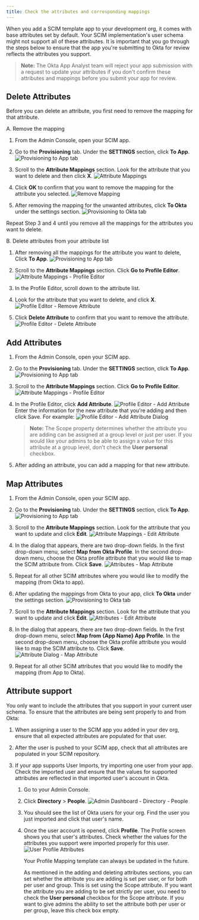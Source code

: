 ```yaml
---
title: Check the attributes and corresponding mappings
---
```


When you add a SCIM template app to your development org, it comes with base attributes set by default. Your SCIM implementation's user schema might not support all of these attributes. It is important that you go through the steps below to ensure that the app you're submitting to Okta for review reflects the attributes you support.

>**Note:** The Okta App Analyst team will reject your app submission with a request to update your attributes if you don't confirm these attributes and mappings before you submit your app for review.

## Delete Attributes

Before you can delete an attribute, you first need to remove the mapping for that attribute.

A. Remove the mapping

  1. From the Admin Console, open your SCIM app.

  1. Go to the **Provisioning** tab. Under the **SETTINGS** section, click **To App**.
    ![Provisioning to App tab](/img/oin/scim_check-attributes-1.png "Provisioning Tab: Provisioning to App")

  1. Scroll to the **Attribute Mappings** section. Look for the attribute that you want to delete and then click **X**.
    ![Attribute Mappings](/img/oin/scim_check-attributes-2.png "Attribute Mappings")

  1. Click **OK** to confirm that you want to remove the mapping for the attribute you selected.
    ![Remove Mapping](/img/oin/scim_check-attributes-3.png "Remove Mapping")

  1. After removing the mapping for the unwanted attributes, click **To Okta** under the settings section.
    ![Provisioning to Okta tab](/img/oin/scim_check-attributes-4.png "Provisioning Tab: Provisioning to Okta")

  Repeat Step 3 and 4 until you remove all the mappings for the attributes you want to delete.

B. Delete attributes from your attribute list

  1. After removing all the mappings for the attribute you want to delete, Click **To App**.
    ![Provisioning to App tab](/img/oin/scim_check-attributes-1.png "Provisioning Tab: Provisioning to App")

  1. Scroll to the **Attribute Mappings** section. Click **Go to Profile Editor**.
    ![Attribute Mappings - Profile Editor](/img/oin/scim_check-attributes-6.png "Attribute Mappings - Profile Editor")

  1. In the Profile Editor, scroll down to the attribute list.
  
  1. Look for the attribute that you want to delete, and click **X**.
    ![Profile Editor - Remove Attribute](/img/oin/scim_check-attributes-7.png "Profile Editor - Remove Attribute")

  1. Click **Delete Attribute** to confirm that you want to remove the attribute.
    ![Profile Editor - Delete Attribute](/img/oin/scim_check-attributes-8.png "Profile Editor - Delete Attribute")

## Add Attributes

1. From the Admin Console, open your SCIM app.

1. Go to the **Provisioning** tab. Under the **SETTINGS** section, click **To App**.
  ![Provisioning to App tab](/img/oin/scim_check-attributes-1.png "Provisioning Tab: Provisioning to App")

1. Scroll to the **Attribute Mappings** section. Click **Go to Profile Editor**.
  ![Attribute Mappings - Profile Editor](/img/oin/scim_check-attributes-6.png "Attribute Mappings - Profile Editor")

1. In the Profile Editor, click **Add Attribute**.
  ![Profile Editor - Add Attribute](/img/oin/scim_check-attributes-10.png "Profile Editor - Add Attribute")
  Enter the information for the new attribute that you’re adding and then click Save. For example:
  ![Profile Editor - Add Attribute Dialog](/img/oin/scim_check-attributes-11.png "Profile Editor - Add Attribute Dialog")

   >**Note:** The Scope property determines whether the attribute you are adding can be assigned at a group level or just per user. If you would like your admins to be able to assign a value for this attribute at a group level, don't check the **User personal** checkbox.

1. After adding an attribute, you can add a mapping for that new attribute.

## Map Attributes

1. From the Admin Console, open your SCIM app.

1. Go to the **Provisioning** tab. Under the **SETTINGS** section, click **To App**.
  ![Provisioning to App tab](/img/oin/scim_check-attributes-1.png "Provisioning Tab: Provisioning to App")

1. Scroll to the **Attribute Mappings** section. Look for the attribute that you want to update and click **Edit**.
  ![Attribute Mappings - Edit Attribute](/img/oin/scim_check-attributes-13.png "Attribute Mappings - Edit Attribute")

1. In the dialog that appears, there are two drop-down fields. In the first drop-down menu, select **Map from Okta Profile**. In the second drop-down menu, choose the Okta profile attribute that you would like to map the SCIM attribute from. Click **Save**.
  ![Attributes - Map Attribute](/img/oin/scim_check-attributes-14.png "Attributes - Map Attribute")

1. Repeat for all other SCIM attributes where you would like to modify the mapping (from Okta to app).

1. After updating the mappings from Okta to your app, click **To Okta** under the settings section.
  ![Provisioning to Okta tab](/img/oin/scim_check-attributes-4.png "Provisioning Tab: Provisioning to Okta")

1. Scroll to the **Attribute Mappings** section. Look for the attribute that you want to update and click **Edit**.
  ![Attributes - Edit Attribute](/img/oin/scim_check-attributes-16.png "Attributes - Edit Attribute")

1. In the dialog that appears, there are two drop-down fields. In the first drop-down menu, select **Map from {App Name} App Profile**. In the second drop-down menu, choose the Okta profile attribute you would like to map the SCIM attribute to. Click **Save**.
  ![Attribute Dialog - Map Attribute](/img/oin/scim_check-attributes-17.png "Attribute Dialog - Map Attribute")

1. Repeat for all other SCIM attributes that you would like to modify the mapping (from App to Okta).

## Attribute support

You only want to include the attributes that you support in your current user schema. To ensure that the attributes are being sent properly to and from Okta:

1. When assigning a user to the SCIM app you added in your dev org, ensure that all expected attributes are populated for that user.

1. After the user is pushed to your SCIM app, check that all attributes are populated in your SCIM repository.

1. If your app supports User Imports, try importing one user from your app. Check the imported user and ensure that the values for supported attributes are reflected in that imported user's account in Okta.

    1. Go to your Admin Console.
    1. Click **Directory** > **People**.
    ![Admin Dashboard - Directory - People](/img/oin/scim_check-attributes-18.png "Dashboard showing Directory to People menu item")
    1. You should see the list of Okta users for your org. Find the user you just imported and click that user's name.
    1. Once the user account is opened, click **Profile**. The Profile screen shows you that user's attributes. Check whether the values for the attributes you support were imported properly for this user.
    ![User Profile Attributes](/img/oin/scim_check-attributes-19.png "User attributes dialog")
  
        Your Profile Mapping template can always be updated in the future.

        As mentioned in the adding and deleting attributes sections, you can set whether the attribute you are adding is set per user, or for both per user and group. This is set using the Scope attribute. If you want the attribute you are adding to be set strictly  per user, you need to check the **User personal** checkbox for the Scope attribute. If you want to give admins the ability to set the attribute both per user or per group, leave this check box empty.

<NextSectionLink/>
